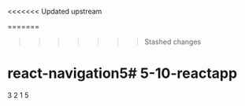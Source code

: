 <<<<<<< Updated upstream
<!--
 * @Author: your name
 * @Date: 2020-10-07 17:51:03
 * @LastEditTime: 2020-10-07 17:51:27
 * @LastEditors: your name
 * @Description: In User Settings Edit
 * @FilePath: /5-10-reactapp/README copy 2.md
-->
=======
>>>>>>> Stashed changes
# react-navigation5# 5-10-reactapp
3
2
1
5
